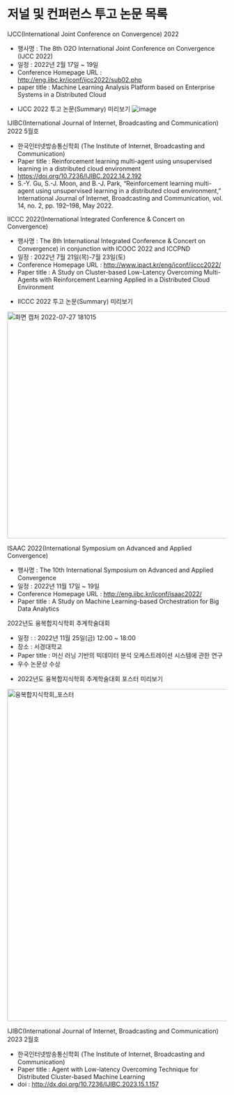 # 저널 및 컨퍼런스 투고 논문 목록

IJCC(International Joint Conference on Convergence) 2022 
- 행사명 : The 8th O2O International Joint Conference on Convergence (IJCC 2022)
- 일정 : 2022년 2월 17일 ~ 19일
- Conference Homepage URL :  http://eng.iibc.kr/iconf/ijcc2022/sub02.php 
- paper title : Machine Learning Analysis Platform based on Enterprise Systems in a Distributed Cloud

* IJCC 2022 투고 논문(Summary) 미리보기
![image](https://user-images.githubusercontent.com/91322621/177979830-6533cc6a-d7db-4666-81f4-05c3137f8b3c.png)

IJIBC(International Journal of Internet, Broadcasting and Communication) 2022 5월호
 - 한국인터넷방송통신학회 (The Institute of Internet, Broadcasting and Communication)
 - Paper title : Reinforcement learning multi-agent using unsupervised learning in a distributed cloud environment
 - https://doi.org/10.7236/IJIBC.2022.14.2.192
 - S.-Y. Gu, S.-J. Moon, and B.-J. Park, “Reinforcement learning multi-agent using unsupervised learning in a distributed cloud environment,” International Journal of      Internet, Broadcasting and Communication, vol. 14, no. 2, pp. 192–198, May 2022.
 
IICCC 2022(International Integrated Conference & Concert on Convergence) 
 - 행사명 : The 8th International Integrated Conference & Concert on Convergence) in conjunction with ICOOC 2022 and ICCPND
 - 일정 : 2022년 7월 21일(목)-7월 23일(토)
 - Conference Homepage URL : http://www.ipact.kr/eng/iconf/iiccc2022/
 - Paper title : A Study on Cluster-based Low-Latency Overcoming Multi-Agents with Reinforcement Learning Applied in a Distributed Cloud Environment

* IICCC 2022 투고 논문(Summary) 미리보기
<img width="521" alt="화면 캡처 2022-07-27 181015" src="https://user-images.githubusercontent.com/91322621/181209715-2ac4b52d-9a0a-430b-b44a-9576231516be.png">


ISAAC 2022(International Symposium on Advanced and Applied Convergence) 
- 행사명 : The 10th International Symposium on Advanced and Applied Convergence
- 일정 : 2022년 11월 17일 ~ 19일
- Conference Homepage URL : http://eng.iibc.kr/iconf/isaac2022/
- Paper title : A Study on Machine Learning-based Orchestration for Big Data Analytics


2022년도 융복합지식학회 추계학술대회 
- 일정 : : 2022년 11월 25일(금) 12:00 ~ 18:00
- 장소 : 서경대학교 
- Paper title : 머신 러닝 기반의 빅데이터 분석 오케스트레이션 시스템에 관한 연구
- 우수 논문상 수상

* 2022년도 융복합지식학회 추계학술대회 포스터 미리보기
<img width="763" alt="융복합지식학회_포스터" src="https://user-images.githubusercontent.com/91322621/232421524-edafffdb-62b5-4df8-a3c5-c374a1e81519.png">


IJIBC(International Journal of Internet, Broadcasting and Communication) 2023 2월호
 - 한국인터넷방송통신학회 (The Institute of Internet, Broadcasting and Communication)
 - Paper title : Agent with Low-latency Overcoming Technique for Distributed Cluster-based Machine Learning
 - doi : http://dx.doi.org/10.7236/IJIBC.2023.15.1.157



